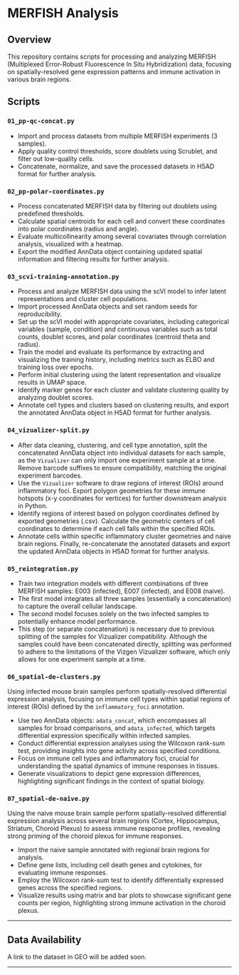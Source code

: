 # MERFISH Analysis

## Overview
This repository contains scripts for processing and analyzing MERFISH (Multiplexed Error-Robust Fluorescence In Situ Hybridization) data, focusing on spatially-resolved gene expression patterns and immune activation in various brain regions.

## Scripts

### `01_pp-qc-concat.py`
- Import and process datasets from multiple MERFISH experiments (3 samples).
- Apply quality control thresholds, score doublets using Scrublet, and filter out low-quality cells.
- Concatenate, normalize, and save the processed datasets in H5AD format for further analysis.

### `02_pp-polar-coordinates.py`
- Process concatenated MERFISH data by filtering out doublets using predefined thresholds.
- Calculate spatial centroids for each cell and convert these coordinates into polar coordinates (radius and angle).
- Evaluate multicollinearity among several covariates through correlation analysis, visualized with a heatmap.
- Export the modified AnnData object containing updated spatial information and filtering results for further analysis.

### `03_scvi-training-annotation.py`
- Process and analyze MERFISH data using the scVI model to infer latent representations and cluster cell populations.
- Import processed AnnData objects and set random seeds for reproducibility.
- Set up the scVI model with appropriate covariates, including categorical variables (sample, condition) and continuous variables such as total counts, doublet scores, and polar coordinates (centroid theta and radius).
- Train the model and evaluate its performance by extracting and visualizing the training history, including metrics such as ELBO and training loss over epochs.
- Perform initial clustering using the latent representation and visualize results in UMAP space.
- Identify marker genes for each cluster and validate clustering quality by analyzing doublet scores.
- Annotate cell types and clusters based on clustering results, and export the annotated AnnData object in H5AD format for further analysis.

### `04_vizualizer-split.py`
- After data cleaning, clustering, and cell type annotation, split the concatenated AnnData object into individual datasets for each sample, as the `Vizualizer` can only import one experiment sample at a time. Remove barcode suffixes to ensure compatibility, matching the original experiment barcodes.
- Use the `Vizualizer` software to draw regions of interest (ROIs) around inflammatory foci. Export polygon geometries for these immune hotspots (x-y coordinates for vertices) for further downstream analysis in Python.
- Identify regions of interest based on polygon coordinates defined by exported geometries (.csv). Calculate the geometric centers of cell coordinates to determine if each cell falls within the specified ROIs.
- Annotate cells within specific inflammatory cluster geometries and naive brain regions. Finally, re-concatenate the annotated datasets and export the updated AnnData objects in H5AD format for further analysis.

### `05_reintegration.py`
- Train two integration models with different combinations of three MERFISH samples: E003 (infected), E007 (infected), and E008 (naive).
- The first model integrates all three samples (essentially a concatenation) to capture the overall cellular landscape.
- The second model focuses solely on the two infected samples to potentially enhance model performance.
- This step (or separate concatenation) is necessary due to previous splitting of the samples for Vizualizer compatibility. Although the samples could have been concatenated directly, splitting was performed to adhere to the limitations of the Vizgen Vizualizer software, which only allows for one experiment sample at a time.

### `06_spatial-de-clusters.py`
Using infected mouse brain samples perform spatially-resolved differential expression analysis, focusing on immune cell types within spatial regions of interest (ROIs) defined by the `inflammatory_foci` annotation.

- Use two AnnData objects: `adata_concat`, which encompasses all samples for broad comparisons, and `adata_infected`, which targets differential expression specifically within infected samples.
- Conduct differential expression analyses using the Wilcoxon rank-sum test, providing insights into gene activity across specified conditions.
- Focus on immune cell types and inflammatory foci, crucial for understanding the spatial dynamics of immune responses in tissues.
- Generate visualizations to depict gene expression differences, highlighting significant findings in the context of spatial biology.

### `07_spatial-de-naive.py`

Using the naive mouse brain sample perform spatially-resolved differential expression analysis across several brain regions (Cortex, Hippocampus, Striatum, Choroid Plexus) to assess immune response profiles, revealing strong priming of the choroid plexus for immune responses.

- Import the naive sample annotated with regional brain regions for analysis.
- Define gene lists, including cell death genes and cytokines, for evaluating immune responses.
- Employ the Wilcoxon rank-sum test to identify differentially expressed genes across the specified regions.
- Visualize results using matrix and bar plots to showcase significant gene counts per region, highlighting strong immune activation in the choroid plexus.

---

## Data Availability
A link to the dataset in GEO will be added soon.

---
